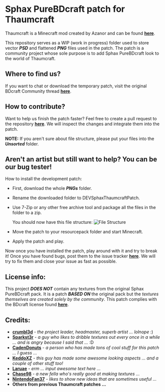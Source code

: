 # Sphax PureBDcraft patch for Thaumcraft
Thaumcraft is a Minecraft mod created by Azanor and can be found [__here__](http://www.minecraftforum.net/forums/mapping-and-modding/minecraft-mods/1292130).

This repository serves as a WIP (work in progress) folder used to store vector __*PSD*__ and flattened __*PNG*__ files used in the patch. The patch is a community project whose sole purpose is to add Sphax PureBDcraft look to the world of Thaumcraft.

## Where to find us?
If you want to chat or download the temporary patch, visit the original BDcraft Community thread [__here__](http://bdcraft.net/community/pbdc-patches-wip/thaumcraft-the-new-era-magic-t1114.html).

## How to contribute?
Want to help us finish the patch faster? Feel free to create a pull request to the repository [__here__](https://github.com/crumbl3d/Sphax-Thaumcraft-Patch/pulls). We will inspect the changes and integrate them into the patch.

__NOTE:__ If you aren't sure about file structure, please put your files into the __*Unsorted*__ folder.

## Aren't an artist but still want to help? You can be our bug tester!
How to install the development patch:
 * First, download the whole __*PNGs*__ folder. 
 * Rename the downloaded folder to DEVSphaxThaumcraftPatch.
 * Use 7-Zip or any other free archive tool and package all the files in the folder to a zip.
 
   You should now have this file structure:
   ![File Structure](http://i.imgur.com/TLpEZzx.png)
   
 * Move the patch to your resourcepack folder and start Minecraft.
 * Apply the patch and play.

Now once you have installed the patch, play around with it and try to break it! Once you have found bugs, post them to the issue tracker [__here__](https://github.com/crumbl3d/sphax-thaumcraft-patch/issues). We will try to fix them and close your issue as fast as possible.

## License info:
This project __*DOES NOT*__ contain any textures from the original Sphax PureBDcraft pack. It is a patch __*BASED ON*__ the original pack but the *textures themselves are created solely by the community*. This patch complies with the BDcraft license found [__here__](http://bdcraft.net/license-terms-of-use).

## Credits:
 * [__crumbl3d__](http://bdcraft.net/community/member/crumbl3d/) - *the project leader, headmaster, superb artist ... lolnope* :)
 * [__Sparkst3r__](http://bdcraft.net/community/member/Sparkst3r/) - *a guy who likes to dribble textures out every once in a while ... and is angry because I said that ...* :D
 * [__CadenDonuts__](http://bdcraft.net/community/member/CadenDonuts/) - *a person who has made tons of cool stuff for this patch ... I guess ...*
 * [__KeddoXZ__](http://bdcraft.net/community/member/KeddoXZ/) - *this guy has made some awesome looking aspects ... and a couple of other stuff too!*
 * [__Laruae__](http://bdcraft.net/community/member/Laruae/) - *erm ... input awesome text here ...*
 * [__Chase98__](http://bdcraft.net/community/member/Chase98/) - *a new fella who's really good at making textures ...*
 * [__NintendoFan37__](http://bdcraft.net/community/member/NintendoFan37/) - *likes to show new ideas that are sometimes useful ...*
 * __Others from previous Thaumcraft patches ...__

